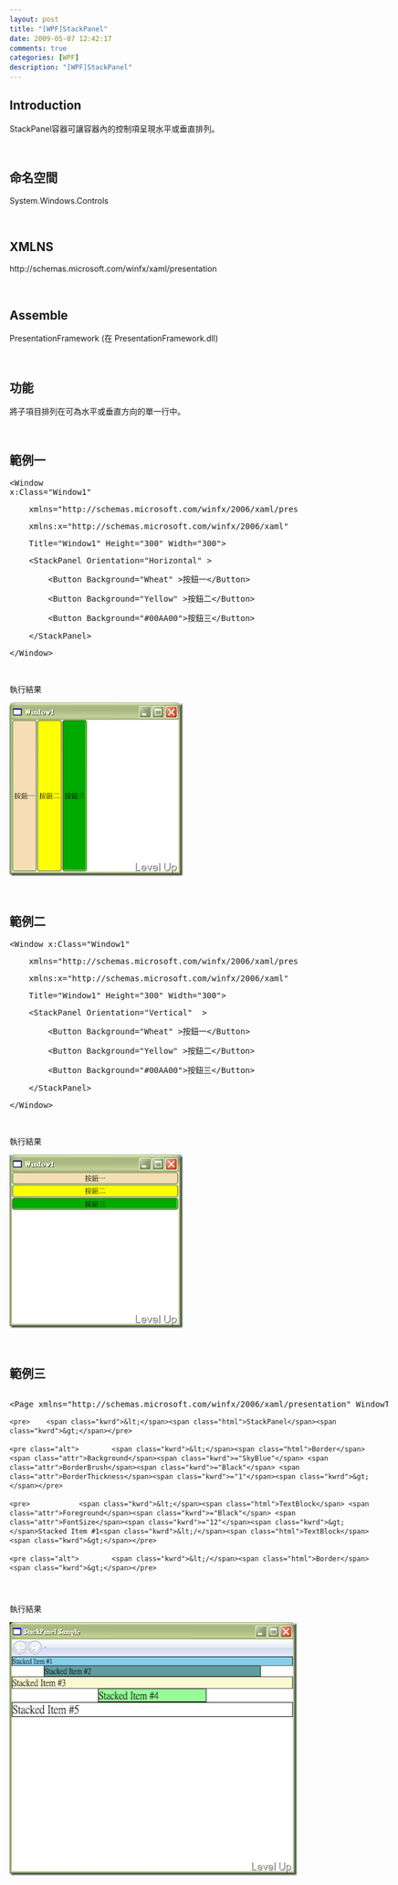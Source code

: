 ```yaml
---
layout: post
title: "[WPF]StackPanel"
date: 2009-05-07 12:42:17
comments: true
categories: [WPF]
description: "[WPF]StackPanel"
---
```

<h2>Introduction</h2>  <p>StackPanel容器可讓容器內的控制項呈現水平或垂直排列。</p>  <p> </p>  <h2>命名空間 </h2>  <p>System.Windows.Controls</p>  <p> </p>  <h2>XMLNS</h2>  <p>http://schemas.microsoft.com/winfx/xaml/presentation </p>  <p> </p>  <h2>Assemble</h2>  <p>PresentationFramework (在 PresentationFramework.dll)</p>  <p> </p>  <h2>功能</h2>  <p>將子項目排列在可為水平或垂直方向的單一行中。</p>  <p> </p>  <h2>範例一</h2> <style type="text/css"><![CDATA[


.csharpcode, .csharpcode pre
{
	font-size: small;
	color: black;
	font-family: consolas, "Courier New", courier, monospace;
	background-color: #ffffff;
	/*white-space: pre;*/
}
.csharpcode pre { margin: 0em; }
.csharpcode .rem { color: #008000; }
.csharpcode .kwrd { color: #0000ff; }
.csharpcode .str { color: #006080; }
.csharpcode .op { color: #0000c0; }
.csharpcode .preproc { color: #cc6633; }
.csharpcode .asp { background-color: #ffff00; }
.csharpcode .html { color: #800000; }
.csharpcode .attr { color: #ff0000; }
.csharpcode .alt 
{
	background-color: #f4f4f4;
	width: 100%;
	margin: 0em;
}
.csharpcode .lnum { color: #606060; }]]></style><style type="text/css"><![CDATA[


.csharpcode, .csharpcode pre
{
	font-size: small;
	color: black;
	font-family: consolas, "Courier New", courier, monospace;
	background-color: #ffffff;
	/*white-space: pre;*/
}
.csharpcode pre { margin: 0em; }
.csharpcode .rem { color: #008000; }
.csharpcode .kwrd { color: #0000ff; }
.csharpcode .str { color: #006080; }
.csharpcode .op { color: #0000c0; }
.csharpcode .preproc { color: #cc6633; }
.csharpcode .asp { background-color: #ffff00; }
.csharpcode .html { color: #800000; }
.csharpcode .attr { color: #ff0000; }
.csharpcode .alt 
{
	background-color: #f4f4f4;
	width: 100%;
	margin: 0em;
}
.csharpcode .lnum { color: #606060; }]]></style>  <div class="csharpcode">   <pre class="alt"><span class="kwrd">&lt;</span><span class="html">Window</span> <span class="attr">x:Class</span><span class="kwrd">="Window1"</span></pre>

  <pre>    <span class="attr">xmlns</span><span class="kwrd">="http://schemas.microsoft.com/winfx/2006/xaml/presentation"</span></pre>

  <pre class="alt">    <span class="attr">xmlns:x</span><span class="kwrd">="http://schemas.microsoft.com/winfx/2006/xaml"</span></pre>

  <pre>    <span class="attr">Title</span><span class="kwrd">="Window1"</span> <span class="attr">Height</span><span class="kwrd">="300"</span> <span class="attr">Width</span><span class="kwrd">="300"</span><span class="kwrd">&gt;</span></pre>

  <pre class="alt">    <span class="kwrd">&lt;</span><span class="html">StackPanel</span> <span class="attr">Orientation</span><span class="kwrd">="Horizontal"</span> <span class="kwrd">&gt;</span></pre>

  <pre>        <span class="kwrd">&lt;</span><span class="html">Button</span> <span class="attr">Background</span><span class="kwrd">="Wheat"</span> <span class="kwrd">&gt;</span>按鈕一<span class="kwrd">&lt;/</span><span class="html">Button</span><span class="kwrd">&gt;</span></pre>

  <pre class="alt">        <span class="kwrd">&lt;</span><span class="html">Button</span> <span class="attr">Background</span><span class="kwrd">="Yellow"</span> <span class="kwrd">&gt;</span>按鈕二<span class="kwrd">&lt;/</span><span class="html">Button</span><span class="kwrd">&gt;</span></pre>

  <pre>        <span class="kwrd">&lt;</span><span class="html">Button</span> <span class="attr">Background</span><span class="kwrd">="#00AA00"</span><span class="kwrd">&gt;</span>按鈕三<span class="kwrd">&lt;/</span><span class="html">Button</span><span class="kwrd">&gt;</span></pre>

  <pre class="alt">    <span class="kwrd">&lt;/</span><span class="html">StackPanel</span><span class="kwrd">&gt;</span></pre>

  <pre><span class="kwrd">&lt;/</span><span class="html">Window</span><span class="kwrd">&gt;</span></pre>
</div>
<style type="text/css"><![CDATA[


.csharpcode, .csharpcode pre
{
	font-size: small;
	color: black;
	font-family: consolas, "Courier New", courier, monospace;
	background-color: #ffffff;
	/*white-space: pre;*/
}
.csharpcode pre { margin: 0em; }
.csharpcode .rem { color: #008000; }
.csharpcode .kwrd { color: #0000ff; }
.csharpcode .str { color: #006080; }
.csharpcode .op { color: #0000c0; }
.csharpcode .preproc { color: #cc6633; }
.csharpcode .asp { background-color: #ffff00; }
.csharpcode .html { color: #800000; }
.csharpcode .attr { color: #ff0000; }
.csharpcode .alt 
{
	background-color: #f4f4f4;
	width: 100%;
	margin: 0em;
}
.csharpcode .lnum { color: #606060; }]]></style>

<p> </p>

<p>執行結果</p>

<p><img style="border-right-width: 0px; border-top-width: 0px; border-bottom-width: 0px; border-left-width: 0px" border="0" alt="image" src="\images\posts\8325\image_thumb.png" width="304" height="304" /> </p>

<p> </p>

<h2>範例二</h2>

<div class="csharpcode">
  <pre class="alt">&lt;Window x:Class=<span class="str">"Window1"</span></pre>

  <pre>    xmlns=<span class="str">"http://schemas.microsoft.com/winfx/2006/xaml/presentation"</span></pre>

  <pre class="alt">    xmlns:x=<span class="str">"http://schemas.microsoft.com/winfx/2006/xaml"</span></pre>

  <pre>    Title=<span class="str">"Window1"</span> Height=<span class="str">"300"</span> Width=<span class="str">"300"</span>&gt;</pre>

  <pre class="alt">    &lt;StackPanel Orientation=<span class="str">"Vertical"</span>  &gt;</pre>

  <pre>        &lt;Button Background=<span class="str">"Wheat"</span> &gt;按鈕一&lt;/Button&gt;</pre>

  <pre class="alt">        &lt;Button Background=<span class="str">"Yellow"</span> &gt;按鈕二&lt;/Button&gt;</pre>

  <pre>        &lt;Button Background=<span class="str">"#00AA00"</span>&gt;按鈕三&lt;/Button&gt;</pre>

  <pre class="alt">    &lt;/StackPanel&gt;</pre>

  <pre>&lt;/Window&gt;</pre>
</div>
<style type="text/css"><![CDATA[


.csharpcode, .csharpcode pre
{
	font-size: small;
	color: black;
	font-family: consolas, "Courier New", courier, monospace;
	background-color: #ffffff;
	/*white-space: pre;*/
}
.csharpcode pre { margin: 0em; }
.csharpcode .rem { color: #008000; }
.csharpcode .kwrd { color: #0000ff; }
.csharpcode .str { color: #006080; }
.csharpcode .op { color: #0000c0; }
.csharpcode .preproc { color: #cc6633; }
.csharpcode .asp { background-color: #ffff00; }
.csharpcode .html { color: #800000; }
.csharpcode .attr { color: #ff0000; }
.csharpcode .alt 
{
	background-color: #f4f4f4;
	width: 100%;
	margin: 0em;
}
.csharpcode .lnum { color: #606060; }]]></style>

<p> </p>

<p>執行結果</p>

<p><img style="border-right-width: 0px; border-top-width: 0px; border-bottom-width: 0px; border-left-width: 0px" border="0" alt="image" src="\images\posts\8325\image_thumb_1.png" width="304" height="304" /> </p>

<p> </p>

<h2>範例三</h2>

<div style="width: 664px; height: 325px; overflow: auto">
  <div class="csharpcode">
    <pre class="alt"><span class="kwrd">&lt;</span><span class="html">Page</span> <span class="attr">xmlns</span><span class="kwrd">="http://schemas.microsoft.com/winfx/2006/xaml/presentation"</span> <span class="attr">WindowTitle</span><span class="kwrd">="StackPanel Sample"</span><span class="kwrd">&gt;</span></pre>

    <pre>    <span class="kwrd">&lt;</span><span class="html">StackPanel</span><span class="kwrd">&gt;</span></pre>

    <pre class="alt">        <span class="kwrd">&lt;</span><span class="html">Border</span> <span class="attr">Background</span><span class="kwrd">="SkyBlue"</span> <span class="attr">BorderBrush</span><span class="kwrd">="Black"</span> <span class="attr">BorderThickness</span><span class="kwrd">="1"</span><span class="kwrd">&gt;</span></pre>

    <pre>            <span class="kwrd">&lt;</span><span class="html">TextBlock</span> <span class="attr">Foreground</span><span class="kwrd">="Black"</span> <span class="attr">FontSize</span><span class="kwrd">="12"</span><span class="kwrd">&gt;</span>Stacked Item #1<span class="kwrd">&lt;/</span><span class="html">TextBlock</span><span class="kwrd">&gt;</span></pre>

    <pre class="alt">        <span class="kwrd">&lt;/</span><span class="html">Border</span><span class="kwrd">&gt;</span></pre>

    <pre>        <span class="kwrd">&lt;</span><span class="html">Border</span> <span class="attr">Width</span><span class="kwrd">="400"</span> <span class="attr">Background</span><span class="kwrd">="CadetBlue"</span> <span class="attr">BorderBrush</span><span class="kwrd">="Black"</span> <span class="attr">BorderThickness</span><span class="kwrd">="1"</span><span class="kwrd">&gt;</span></pre>

    <pre class="alt">            <span class="kwrd">&lt;</span><span class="html">TextBlock</span> <span class="attr">Foreground</span><span class="kwrd">="Black"</span> <span class="attr">FontSize</span><span class="kwrd">="14"</span><span class="kwrd">&gt;</span>Stacked Item #2<span class="kwrd">&lt;/</span><span class="html">TextBlock</span><span class="kwrd">&gt;</span></pre>

    <pre>        <span class="kwrd">&lt;/</span><span class="html">Border</span><span class="kwrd">&gt;</span></pre>

    <pre class="alt">        <span class="kwrd">&lt;</span><span class="html">Border</span> <span class="attr">Background</span><span class="kwrd">="LightGoldenRodYellow"</span> <span class="attr">BorderBrush</span><span class="kwrd">="Black"</span> <span class="attr">BorderThickness</span><span class="kwrd">="1"</span><span class="kwrd">&gt;</span></pre>

    <pre>            <span class="kwrd">&lt;</span><span class="html">TextBlock</span> <span class="attr">Foreground</span><span class="kwrd">="Black"</span> <span class="attr">FontSize</span><span class="kwrd">="16"</span><span class="kwrd">&gt;</span>Stacked Item #3<span class="kwrd">&lt;/</span><span class="html">TextBlock</span><span class="kwrd">&gt;</span></pre>

    <pre class="alt">        <span class="kwrd">&lt;/</span><span class="html">Border</span><span class="kwrd">&gt;</span></pre>

    <pre>        <span class="kwrd">&lt;</span><span class="html">Border</span> <span class="attr">Width</span><span class="kwrd">="200"</span> <span class="attr">Background</span><span class="kwrd">="PaleGreen"</span> <span class="attr">BorderBrush</span><span class="kwrd">="Black"</span> <span class="attr">BorderThickness</span><span class="kwrd">="1"</span><span class="kwrd">&gt;</span></pre>

    <pre class="alt">            <span class="kwrd">&lt;</span><span class="html">TextBlock</span> <span class="attr">Foreground</span><span class="kwrd">="Black"</span> <span class="attr">FontSize</span><span class="kwrd">="18"</span><span class="kwrd">&gt;</span>Stacked Item #4<span class="kwrd">&lt;/</span><span class="html">TextBlock</span><span class="kwrd">&gt;</span></pre>

    <pre>        <span class="kwrd">&lt;/</span><span class="html">Border</span><span class="kwrd">&gt;</span></pre>

    <pre class="alt">        <span class="kwrd">&lt;</span><span class="html">Border</span> <span class="attr">Background</span><span class="kwrd">="White"</span> <span class="attr">BorderBrush</span><span class="kwrd">="Black"</span> <span class="attr">BorderThickness</span><span class="kwrd">="1"</span><span class="kwrd">&gt;</span></pre>

    <pre>            <span class="kwrd">&lt;</span><span class="html">TextBlock</span> <span class="attr">Foreground</span><span class="kwrd">="Black"</span> <span class="attr">FontSize</span><span class="kwrd">="20"</span><span class="kwrd">&gt;</span>Stacked Item #5<span class="kwrd">&lt;/</span><span class="html">TextBlock</span><span class="kwrd">&gt;</span></pre>

    <pre class="alt">        <span class="kwrd">&lt;/</span><span class="html">Border</span><span class="kwrd">&gt;</span></pre>

    <pre>    <span class="kwrd">&lt;/</span><span class="html">StackPanel</span><span class="kwrd">&gt;</span></pre>

    <pre class="alt"><span class="kwrd">&lt;/</span><span class="html">Page</span><span class="kwrd">&gt;</span></pre>
  </div>
</div>
<style type="text/css"><![CDATA[


.csharpcode, .csharpcode pre
{
	font-size: small;
	color: black;
	font-family: consolas, "Courier New", courier, monospace;
	background-color: #ffffff;
	/*white-space: pre;*/
}
.csharpcode pre { margin: 0em; }
.csharpcode .rem { color: #008000; }
.csharpcode .kwrd { color: #0000ff; }
.csharpcode .str { color: #006080; }
.csharpcode .op { color: #0000c0; }
.csharpcode .preproc { color: #cc6633; }
.csharpcode .asp { background-color: #ffff00; }
.csharpcode .html { color: #800000; }
.csharpcode .attr { color: #ff0000; }
.csharpcode .alt 
{
	background-color: #f4f4f4;
	width: 100%;
	margin: 0em;
}
.csharpcode .lnum { color: #606060; }]]></style>

<p> </p>

<p>執行結果</p>

<p><img style="border-right-width: 0px; border-top-width: 0px; border-bottom-width: 0px; border-left-width: 0px" border="0" alt="image" src="\images\posts\8325\image_thumb_2.png" width="530" height="444" /></p>